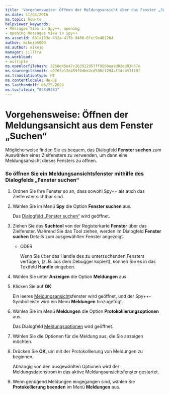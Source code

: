 ```yaml
---
title: 'Vorgehensweise: Öffnen der Meldungsansicht über das Fenster „Suchen“ | Microsoft-Dokumentation'
ms.date: 11/04/2016
ms.topic: how-to
helpviewer_keywords:
- Messages View in Spy++, opening
- opening Messages View in Spy++
ms.assetid: 601a193e-432a-417b-9406-6fec9e401264
author: mikejo5000
ms.author: mikejo
manager: jillfra
ms.workload:
- multiple
ms.openlocfilehash: 3258e45e47c263912957ff5066ea9d02ad03e57e
ms.sourcegitcommit: c076fe12e459f0dbe2cd508e1294af14cb53119f
ms.translationtype: HT
ms.contentlocale: de-DE
ms.lasthandoff: 06/25/2020
ms.locfileid: "85349483"
---
```

# <a name="how-to-open-messages-view-from-find-window"></a>Vorgehensweise: Öffnen der Meldungsansicht aus dem Fenster „Suchen“
Möglicherweise finden Sie es bequem, das Dialogfeld **Fenster suchen** zum Auswählen eines Zielfensters zu verwenden, um dann eine Meldungsansicht dieses Fensters zu öffnen.

### <a name="to-open-a-messages-view-window-using-the-find-window-dialog-box"></a>So öffnen Sie ein Meldungsansichtsfenster mithilfe des Dialogfelds „Fenster suchen“

1. Ordnen Sie Ihre Fenster so an, dass sowohl Spy++ als auch das Zielfenster sichtbar sind.

2. Wählen Sie im Menü **Spy** die Option **Fenster suchen** aus.

    Das [Dialogfeld „Fenster suchen“](../debugger/find-window-dialog-box.md) wird geöffnet.

3. Ziehen Sie das **Suchtool** von der Registerkarte **Fenster** über das Zielfenster. Während Sie das Tool ziehen, werden im Dialogfeld **Fenster suchen** Details zum ausgewählten Fenster angezeigt.

   - ODER

     Wenn Sie über das Handle des zu untersuchenden Fensters verfügen, (z. B. aus dem Debugger kopiert), können Sie es in das Textfeld **Handle** eingeben.

4. Wählen Sie unter **Anzeigen** die Option **Meldungen** aus.

5. Klicken Sie auf **OK**.

    Ein leeres [Meldungsansicht](../debugger/messages-view.md)sfenster wird geöffnet, und der Spy++-Symbolleiste wird ein Menü **Meldungen** hinzugefügt.

6. Wählen Sie im Menü **Meldungen** die Option **Protokollierungsoptionen** aus.

    Das Dialogfeld [Meldungsoptionen](../debugger/message-options-dialog-box.md) wird geöffnet.

7. Wählen Sie die Optionen für die Meldung aus, die Sie anzeigen möchten.

8. Drücken Sie **OK**, um mit der Protokollierung von Meldungen zu beginnen.

    Abhängig von den ausgewählten Optionen wird der Meldungsdatenstrom in das aktive Meldungsansichtsfenster gestartet.

9. Wenn genügend Meldungen eingegangen sind, wählen Sie **Protokollierung beenden** im Menü **Meldungen** aus.

